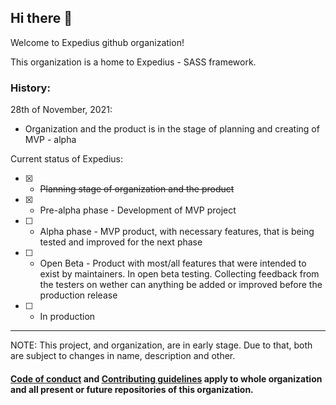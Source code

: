 ## Hi there 👋
Welcome to Expedius github organization!

This organization is a home to Expedius - SASS framework.

### History:

28th of November, 2021:
- Organization and the product is in the stage of planning and creating of MVP - alpha

Current status of Expedius:
- [x] - <strike>Planning stage of organization and the product</strike>
- [x] - Pre-alpha phase - Development of MVP project
- [ ] - Alpha phase - MVP product, with necessary features, that is being tested and improved for the next phase
- [ ] - Open Beta - Product with most/all features that were intended to exist by maintainers. In open beta testing. Collecting feedback from the testers on wether can anything be added or improved before the production release
- [ ] - In production

---

NOTE: This project, and organization, are in early stage. Due to that, both are subject to changes in name, description and other.

#### [Code of conduct](https://github.com/ExpediusSASS/.github/blob/main/CODE_OF_CONDUCT.md) and [Contributing guidelines](https://github.com/ExpediusSASS/.github/blob/main/CONTRIBUTING.md) apply to whole organization and all present or future repositories of this organization.
<!--

**Here are some ideas to get you started:**

🙋‍♀️ A short introduction - what is your organization all about?
🌈 Contribution guidelines - how can the community get involved?
👩‍💻 Useful resources - where can the community find your docs? Is there anything else the community should know?
🍿 Fun facts - what does your team eat for breakfast?
🧙 Remember, you can do mighty things with the power of [Markdown](https://docs.github.com/github/writing-on-github/getting-started-with-writing-and-formatting-on-github/basic-writing-and-formatting-syntax)
-->
